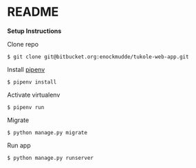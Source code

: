 # README #

**Setup Instructions**

  Clone repo

  ```
  $ git clone git@bitbucket.org:enockmudde/tukole-web-app.git
  ```

  Install [pipenv](https://pypi.org/project/pipenv/)
  ```
  $ pipenv install 
  ```
  
  Activate virtualenv  
  ```
  $ pipenv run
  ```

  Migrate
  ```
  $ python manage.py migrate
  ```
  
  Run app
  ```
  $ python manage.py runserver
  ```